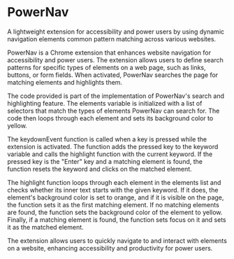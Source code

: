 # PowerNav

A lightweight extension for accessibility and power users by using dynamic navigation elements common pattern matching across various websites.

PowerNav is a Chrome extension that enhances website navigation for accessibility and power users. The extension allows users to define search patterns for specific types of elements on a web page, such as links, buttons, or form fields. When activated, PowerNav searches the page for matching elements and highlights them.

The code provided is part of the implementation of PowerNav's search and highlighting feature. The elements variable is initialized with a list of selectors that match the types of elements PowerNav can search for. The code then loops through each element and sets its background color to yellow.

The keydownEvent function is called when a key is pressed while the extension is activated. The function adds the pressed key to the keyword variable and calls the highlight function with the current keyword. If the pressed key is the "Enter" key and a matching element is found, the function resets the keyword and clicks on the matched element.

The highlight function loops through each element in the elements list and checks whether its inner text starts with the given keyword. If it does, the element's background color is set to orange, and if it is visible on the page, the function sets it as the first matching element. If no matching elements are found, the function sets the background color of the element to yellow. Finally, if a matching element is found, the function sets focus on it and sets it as the matched element.

The extension allows users to quickly navigate to and interact with elements on a website, enhancing accessibility and productivity for power users.
